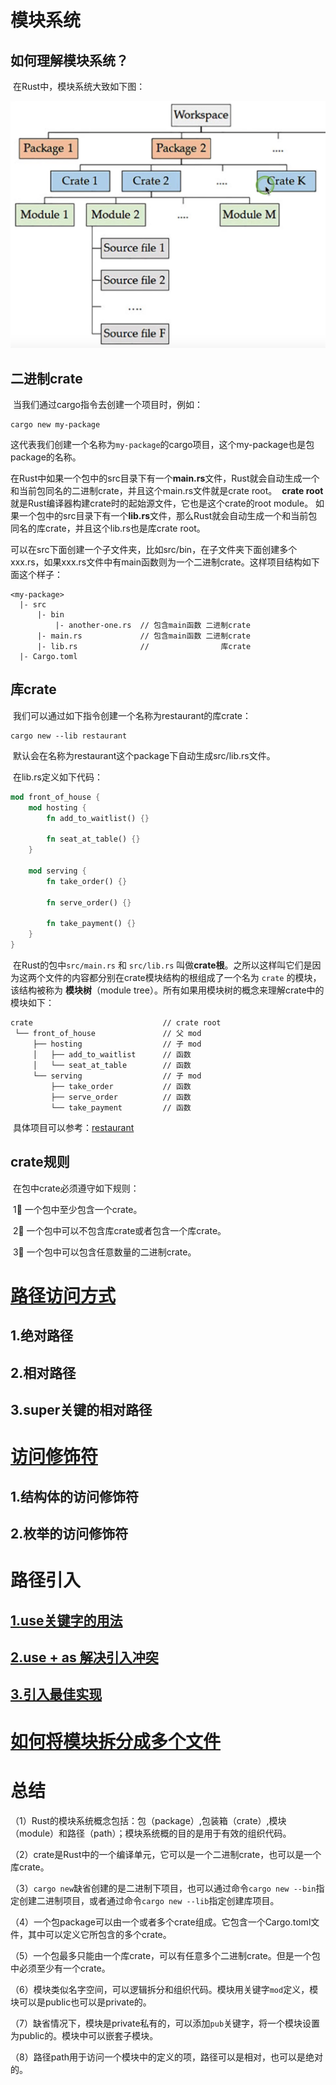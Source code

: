 # 模块系统

## 如何理解模块系统？

​		在Rust中，模块系统大致如下图：

![模块系统](./image/Rust-Module-System.png)

## 二进制crate	

​		当我们通过cargo指令去创建一个项目时，例如：

```shell
cargo new my-package
```

​		这代表我们创建一个名称为`my-package`的cargo项目，这个my-package也是包package的名称。

​		在Rust中如果一个包中的src目录下有一个**main.rs**文件，Rust就会自动生成一个和当前包同名的二进制crate，并且这个main.rs文件就是crate root。
​		**crate root**就是Rust编译器构建crate时的起始源文件，它也是这个crate的root module。
​		如果一个包中的src目录下有一个**lib.rs**文件，那么Rust就会自动生成一个和当前包同名的库crate，并且这个lib.rs也是库crate root。

​		可以在src下面创建一个子文件夹，比如src/bin，在子文件夹下面创建多个xxx.rs，如果xxx.rs文件中有main函数则为一个二进制crate。这样项目结构如下面这个样子：

```shell
<my-package>
  |- src
      |- bin
          |- another-one.rs  // 包含main函数 二进制crate
      |- main.rs             // 包含main函数 二进制crate
      |- lib.rs              //                库crate
  |- Cargo.toml
```

## 库crate

​		我们可以通过如下指令创建一个名称为restaurant的库crate：

```shell
cargo new --lib restaurant
```

​		默认会在名称为restaurant这个package下自动生成src/lib.rs文件。

​		在lib.rs定义如下代码：

```rust
mod front_of_house {
    mod hosting {
        fn add_to_waitlist() {}

        fn seat_at_table() {}
    }

    mod serving {
        fn take_order() {}

        fn serve_order() {}

        fn take_payment() {}
    }
}
```

​		在Rust的包中`src/main.rs` 和 `src/lib.rs` 叫做**crate根**。之所以这样叫它们是因为这两个文件的内容都分别在crate模块结构的根组成了一个名为 `crate` 的模块，该结构被称为 **模块树**（module tree）。所有如果用模块树的概念来理解crate中的模块如下：

```shell
crate                             // crate root
 └── front_of_house               // 父 mod
     ├── hosting                  // 子 mod
     │   ├── add_to_waitlist      // 函数
     │   └── seat_at_table        // 函数
     └── serving                  // 子 mod
         ├── take_order           // 函数
         ├── serve_order          // 函数
         └── take_payment         // 函数
```

​		具体项目可以参考：[restaurant](./restaurant/)

## crate规则

​       在包中crate必须遵守如下规则：

​		1⃣️ 一个包中至少包含一个crate。

​		2⃣️ 一个包中可以不包含库crate或者包含一个库crate。

​		3⃣️ 一个包中可以包含任意数量的二进制crate。		

# [路径访问方式](../modules/access-path/src/lib.rs)

## 1.绝对路径

## 2.相对路径

## 3.super关键的相对路径

# [访问修饰符](../modules/modifier/src/lib.rs)

## 1.结构体的访问修饰符

## 2.枚举的访问修饰符

# 路径引入

## [1.use关键字的用法](../modules/import-path/src/lib.rs)

## [2.use + as 解决引入冲突](../modules/import-path/src/conflict.rs)

## [3.引入最佳实现](../modules/import-path/src/optimize.rs)

# [如何将模块拆分成多个文件](../modules/backyard/)

# 总结

（1）Rust的模块系统概念包括：包（package）,包装箱（crate）,模块（module）和路径（path）；模块系统概的目的是用于有效的组织代码。

（2）crate是Rust中的一个编译单元，它可以是一个二进制crate，也可以是一个库crate。

（3）`cargo new`缺省创建的是二进制下项目，也可以通过命令`cargo new --bin`指定创建二进制项目，或者通过命令`cargo new --lib`指定创建库项目。

（4）一个包package可以由一个或者多个crate组成。它包含一个Cargo.toml文件，其中可以定义它所包含的多个crate。

（5）一个包最多只能由一个库crate，可以有任意多个二进制crate。但是一个包中必须至少有一个crate。

（6）模块类似名字空间，可以逻辑拆分和组织代码。模块用关键字`mod`定义，模块可以是public也可以是private的。

（7）缺省情况下，模块是private私有的，可以添加`pub`关键字，将一个模块设置为public的。模块中可以嵌套子模块。

（8）路径path用于访问一个模块中的定义的项，路径可以是相对，也可以是绝对的。



